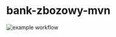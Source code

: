 # bank-zbozowy-mvn

![example workflow](https://github.com/zielonyogor/bank-zbozowy-mvn/actions/workflows/ci.yml/badge.svg)
